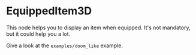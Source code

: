 EquippedItem3D
==============

This node helps you to display an item when equipped. It's not mandatory, but it could help you a lot.

Give a look at the `examples/doom_like` example.
